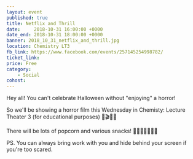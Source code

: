 ```yaml
---
layout: event
published: true
title: Netflix and Thrill
date:     2018-10-31 16:00:00 +0000
date_end: 2018-10-31 18:00:00 +0000
banner: 2018_10_31_netflix_and_thrill.jpg
location: Chemistry LT3
fb_link: https://www.facebook.com/events/257145254998782/
ticket_link:
price: Free
category:
    - Social
cohost:
---
```


Hey all! You can't celebrate Halloween without "enjoying" a horror!

So we'll be showing a horror film this Wednesday in Chemisty: Lecture Theater 3 (for educational purposes)
🎥🎬🧛🧛

There will be lots of popcorn and various snacks!
🍿🍿🥨🍧🍰🍬🍭

PS. You can always bring work with you and hide behind your screen if you're too scared.
